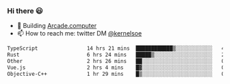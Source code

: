 ### Hi there 😃

- 🔨 Building [Arcade.computer](https://arcade.computer)
- 📫 How to reach me: twitter DM [@kernelsoe](https://twitter.com/kernelsoe)

<!--START_SECTION:waka-->

```txt
TypeScript                14 hrs 21 mins  ████████████▒░░░░░░░░░░░░   48.89 %
Rust                      6 hrs 24 mins   █████▒░░░░░░░░░░░░░░░░░░░   21.81 %
Other                     2 hrs 26 mins   ██░░░░░░░░░░░░░░░░░░░░░░░   08.30 %
Vue.js                    2 hrs 4 mins    █▓░░░░░░░░░░░░░░░░░░░░░░░   07.07 %
Objective-C++             1 hr 29 mins    █▒░░░░░░░░░░░░░░░░░░░░░░░   05.08 %
```

<!--END_SECTION:waka-->
